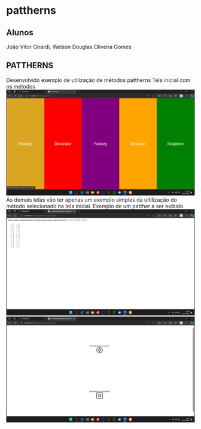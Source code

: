 # pattherns
## Alunos
João Vitor Girardi, Welson Douglas Oliveira Gomes
## PATTHERNS
Desenvolvido exemplo de utilização de métodos pattherns
Tela inicial com os métodos
![Alt text](image.png)
As demais telas vão ter apenas um exemplo simples da ultilização do método selecionado na tela inicial.
Exemplo de um patther a ser exibido.
![Alt text](image-1.png)
![Alt text](image-2.png)
